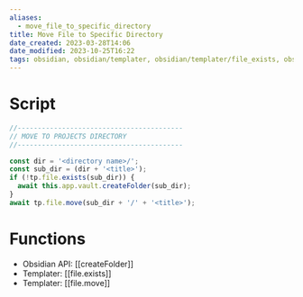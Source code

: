```yaml
---
aliases:
  - move_file_to_specific_directory
title: Move File to Specific Directory
date_created: 2023-03-28T14:06
date_modified: 2023-10-25T16:22
tags: obsidian, obsidian/templater, obsidian/templater/file_exists, obsidian/templater/file_move
---
```

# Script

```javascript
//-----------------------------------------
// MOVE TO PROJECTS DIRECTORY
//-----------------------------------------

const dir = '<directory name>/';
const sub_dir = (dir + '<title>');
if (!tp.file.exists(sub_dir)) {
  await this.app.vault.createFolder(sub_dir);
}
await tp.file.move(sub_dir + '/' + '<title>');
```

# Functions

- Obsidian API: [[createFolder]]
- Templater: [[file.exists]]
- Templater: [[file.move]]
